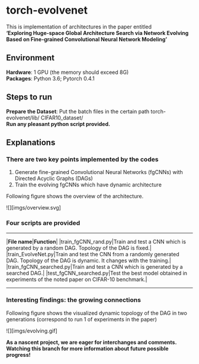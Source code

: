 torch-evolvenet
===========================

This is implementation of architectures in the paper entitled   
**‘Exploring Huge-space Global Architecture Search via Network Evolving Based on Fine-grained Convolutional Neural Network Modeling’**

Environment
------
**Hardware**: 1 GPU (the memory should exceed 8G)  
**Packages**: Python 3.6; Pytorch 0.4.1

Steps to run
------
**Prepare the Dataset**: Put the batch files in the certain path torch-evolvenet/lib/ CIFAR10_dataset/   
**Run any pleasant python script provided.**

Explanations
------

### There are two key points implemented by the codes

1. Generate fine-grained Convolutional Neural Networks (fgCNNs) with Directed Acyclic Graphs (DAGs)
2. Train the evolving fgCNNs which have dynamic architecture

Following figure shows the overview of the architecture.

![][imgs/overview.svg]

### Four scripts are provided

****

|**File name**|**Function**|
|train_fgCNN_rand.py|Train and test a CNN which is generated by a random DAG. Topology of the DAG is fixed.|
|train_EvolveNet.py|Train and test the CNN from a randomly generated DAG. Topology of the DAG is dynamic. It changes with the training.|
|train_fgCNN_searched.py|Train and test a CNN which is generated by a searched DAG.|
|test_fgCNN_searched.py|Test the best model obtained in experiments of the noted paper on CIFAR-10 benchmark.|

****

### Interesting findings: the growing connections

Following figure shows the visualized dynamic topology of the DAG in two generations (correspond to run 1 of experiments in the paper)

![][imgs/evolving.gif]

**As a nascent project, we are eager for interchanges and comments.**  
**Watching this branch for more information about future possible progress!**